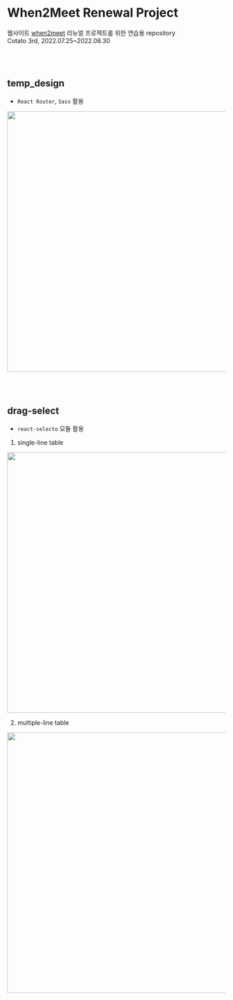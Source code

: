 # When2Meet Renewal Project
웹사이트 <a href="https://www.when2meet.com/">when2meet</a> 리뉴얼 프로젝트를 위한 연습용 repository<br />
Cotato 3rd, 2022.07.25~2022.08.30 <br />

<br/>
<br/>

## temp_design
- <code>React Router</code>, <code>Sass</code> 활용
<p align="center">
<img src="https://user-images.githubusercontent.com/66225688/183991567-ce1a852f-4af5-449b-86eb-e74be67ab5b9.gif" width=600px/>
</p>

<br/>
<br/>

## drag-select
- <code>react-selecto</code> 모듈 활용 <br />

1) single-line table

<p align="center">
<img src="https://user-images.githubusercontent.com/66225688/184548399-ee314b74-bba9-490d-ad3e-edb495bc7ba9.gif" width=600px />
</p>


2) multiple-line table
<p align="center">
<img src="https://user-images.githubusercontent.com/66225688/184548324-22f4312a-1253-40d5-954a-ed696c3c6e65.gif" width=600px />
</p>
